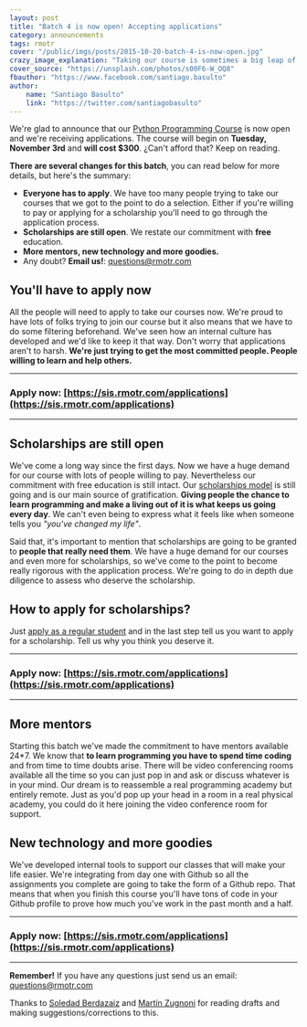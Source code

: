 ```yaml
---
layout: post
title: "Batch 4 is now open! Accepting applications"
category: announcements
tags: rmotr
cover: "/public/imgs/posts/2015-10-20-batch-4-is-now-open.jpg"
crazy_image_explanation: "Taking our course is sometimes a big leap of faith. It requires lots of dedication and it's not easy. But at the end, it's worth it."
cover_source: "https://unsplash.com/photos/s00F6-W_OQ8"
fbauthor: "https://www.facebook.com/santiago.basulto"
author:
    name: "Santiago Basulto"
    link: "https://twitter.com/santiagobasulto"
---
```


We're glad to announce that our [Python Programming Course](/courses/2015/10/20/advanced-python-programming-course/) is now open and we're receiving applications. The course will begin on **Tuesday, November 3rd** and **will cost $300**. ¿Can't afford that? Keep on reading.

**There are several changes for this batch**, you can read below for more details, but here's the summary:

* **Everyone has to apply**. We have too many people trying to take our courses that we got to the point to do a selection. Either if you're willing to pay or applying for a scholarship you'll need to go through the application process.
* **Scholarships are still open**. We restate our commitment with **free** education.
* **More mentors, new technology and more goodies.**
* Any doubt? **Email us!**: [questions@rmotr.com](mailto:questions@rmotr.com)

## You'll have to apply now

All the people will need to apply to take our courses now. We're proud to have lots of folks trying to join our course but it also means that we have to do some filtering beforehand. We've seen how an internal culture has developed and we'd like to keep it that way. Don't worry that applications aren't to harsh. **We're just trying to get the most committed people. People willing to learn and help others.**

* * * * * * *

### Apply now: [https://sis.rmotr.com/applications](https://sis.rmotr.com/applications)

* * * * * * *

## Scholarships are still open

We've come a long way since the first days. Now we have a huge demand for our course with lots of people willing to pay. Nevertheless our commitment with free education is still intact. Our [scholarships model](/announcements/2015/03/29/new-scholarship-model/) is still going and is our main source of gratification. **Giving people the chance to learn programming and make a living out of it is what keeps us going every day**. We can't even being to express what it feels like when someone tells you _"you've changed my life"_.

Said that, it's important to mention that scholarships are going to be granted to **people that really need them**. We have a huge demand for our courses and even more for scholarships, so we've come to the point to become really rigorous with the application process. We're going to do in depth due diligence to assess who deserve the scholarship.

## How to apply for scholarships?

Just [apply as a regular student](https://sis.rmotr.com/applications) and in the last step tell us you want to apply for a scholarship. Tell us why you think you deserve it.

* * * * * * *

### Apply now: [https://sis.rmotr.com/applications](https://sis.rmotr.com/applications)

* * * * * * *

## More mentors

Starting this batch we've made the commitment to have mentors available 24*7. We know that **to learn programming you have to spend time coding** and from time to time doubts arise. There will be video conferencing rooms available all the time so you can just pop in and ask or discuss whatever is in your mind. Our dream is to reassemble a real programming academy but entirely remote. Just as you'd pop up your head in a room in a real physical academy, you could do it here joining the video conference room for support.

## New technology and more goodies

We've developed internal tools to support our classes that will make your life easier. We're integrating from day one with Github so all the assignments you complete are going to take the form of a Github repo. That means that when you finish this course you'll have tons of code in your Github profile to prove how much you've work in the past month and a half.

* * * * * * *

### Apply now: [https://sis.rmotr.com/applications](https://sis.rmotr.com/applications)

* * * * * * *

**Remember!** If you have any questions just send us an email: [questions@rmotr.com](mailto:questions@rmotr.com)

Thanks to [Soledad Berdazaiz](https://medium.com/@soledad_berdazaiz/) and [Martín Zugnoni](https://twitter.com/martinzugnoni) for reading drafts and making suggestions/corrections to this.
